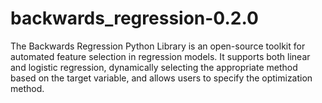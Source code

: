 # backwards_regression-0.2.0
The Backwards Regression Python Library is an open-source toolkit for automated feature selection in regression models. It supports both linear and logistic regression, dynamically selecting the appropriate method based on the target variable, and allows users to specify the optimization method.
